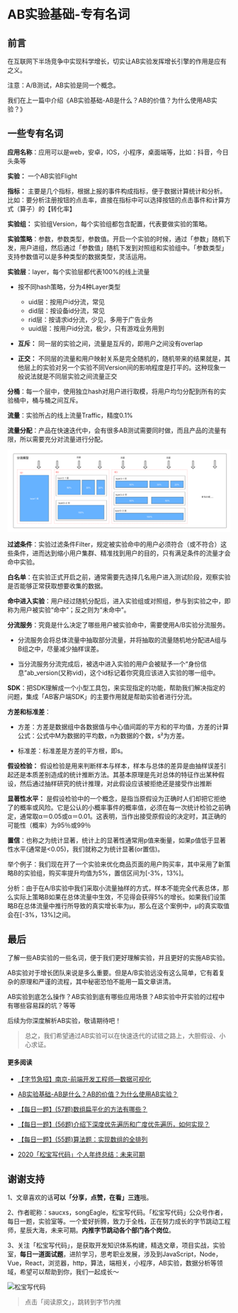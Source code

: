 # AB实验基础-专有名词

## 前言

在互联网下半场竞争中实现科学增长，切实让AB实验发挥增长引擎的作用是应有之义。

注意：A/B测试，AB实验是同一个概念。

我们在上一篇中介绍《AB实验基础-AB是什么？AB的价值？为什么使用AB实验？》

## 一些专有名词

**应用名称**：应用可以是web，安卓，IOS，小程序，桌面端等，比如：抖音，今日头条等

**实验：** 一个AB实验Flight

**指标：** 主要是几个指标，根据上报的事件构成指标，便于数据计算统计和分析。比如：要分析注册按钮的点击率，直接在指标中可以选择按钮的点击事件和计算方式（算子）的【转化率】

**实验组：** 实验组Version，每个实验组都包含配置，代表要做实验的策略。

**实验策略**：参数，参数类型，参数值。开启一个实验的时候，通过「参数」随机下发，用户进组，然后通过「参数值」随机下发到对照组和实验组中。「参数类型」支持参数值可以是多种类型的数据类型，灵活运用。

**实验层**：layer，每个实验层都代表100%的线上流量

-   按不同hash策略，分为4种Layer类型

    -   uid层：按用户id分流，常见
    -   did层：按设备id分流，常见
    -   rid层：按请求id分流，少见，多用于广告业务
    -   uuid层：按用户id分流，极少，只有游戏业务用到

-   **互斥：** 同一层的实验之间，流量是互斥的，即用户之间没有overlap

-   **正交：** 不同层的流量和用户映射关系是完全随机的，随机带来的结果就是，其他层上的实验对另一个实验不同Version间的影响程度是打平的。这种现象一般说法就是不同层实验之间流量正交

**分桶**：每一个层中，使用独立hash对用户进行取模，将用户均匀分配到所有的实验桶中，桶与桶之间互斥。

**流量**：实验所占的线上流量Traffic，精度0.1%

**流量分配**：产品在快速迭代中，会有很多AB测试需要同时做，而且产品的流量有限，所以需要充分对流量进行分配。

![流量分配](./img/layer-flow.png)

**过滤条件**：实验过滤条件Filter，规定被实验命中的用户必须符合（或不符合）这些条件，进而达到缩小用户集群、精准找到用户的目的，只有满足条件的流量才会命中实验。

**白名单**：在实验正式开启之前，通常需要先选择几名用户进入测试阶段，观察实验是否能够正常获取想要收集的数据。

**命中进入实验**：用户经过随机分配后，进入实验组或对照组，参与到实验之中，即称为用户被实验“命中”；反之则为“未命中”。

**分流服务**：究竟是什么决定了哪些用户被实验命中，需要使用A/B实验分流服务。

-   分流服务会将总体流量中抽取部分流量，并将抽取的流量随机地分配进A组与B组之中，尽量减少抽样误差。

<!---->

-   当分流服务分流完成后，被选中进入实验的用户会被赋予一个“身份信息”ab_version(又称vid)，这个id标记着你究竟应该进入实验的哪一组中。

**SDK**：把SDK理解成一个小型工具包，来实现指定的功能，帮助我们解决指定的问题，集成「AB客户端SDK」的主要作用就是帮助实验者进行分流。

**方差和标准差**：

-   方差：方差是数据组中各数据值与中心值间距的平方和的平均值，方差的计算公式：公式中M为数据的平均数，n为数据的个数，s²为方差。

<!---->

-   标准差：标准差是方差的平方根，即s。

**假设检验：** 假设检验是用来判断样本与样本，样本与总体的差异是由抽样误差引起还是本质差别造成的统计推断方法。其基本原理是先对总体的特征作出某种假设，然后通过抽样研究的统计推理，对此假设应该被拒绝还是接受作出推断

**显著性水平：** 是假设检验中的一个概念，是指当原假设为正确时人们却把它拒绝了的概率或风险。它是公认的小概率事件的概率值，必须在每一次统计检验之前确定，通常取α＝0.05或α＝0.01。这表明，当作出接受原假设的决定时，其正确的可能性（概率）为95％或99％

**置信**：也称之为统计显著，统计上的显著性通常用p值来衡量，如果p值低于显著性水平(通常是<0.05)，我们就称之为统计显著(or置信)。

举个例子：我们现在开了一个实验来优化商品页面的用户购买率，其中采用了新策略B的实验组，购买率提升均值为5%，置信区间为[-3%，13%]。

分析：由于在A/B实验中我们采取小流量抽样的方式，样本不能完全代表总体，那么实际上策略B如果在总体流量中生效，不见得会获得5%的增长。如果我们设策略B在总体流量中推行所导致的真实增长率为μ，那么在这个案例中，μ的真实取值会在[-3%，13%]之间。


## 最后

了解一些AB实验的一些名词，便于我们更好理解实验，并且更好的实施AB实验。

AB实验对于增长团队来说是多么重要。但是A/B实验远没有这么简单，它有着复杂的原理和严谨的流程，其中秘密恐怕不能用一篇文章讲清。

AB实验到底怎么操作？AB实验到底有哪些应用场景？AB实验中开实验的过程中有哪些容易踩的坑？等等

后续为你深度解析AB实验，敬请期待吧！


> 总之，我们希望通过AB实验可以在快速迭代的试错之路上，大胆假设、小心求证。


#### 更多阅读
+ [【字节急招】南京-前端开发工程师—数据可视化](https://mp.weixin.qq.com/s/DY1b53FvcIM5CzbAFpj_Fw)

+ [AB实验基础-AB是什么？AB的价值？为什么使用AB实验？](https://mp.weixin.qq.com/s/UcwpNqRQ3we10S9z5cO53g)

+ [【每日一题】(57题)数组扁平化的方法有哪些？](https://mp.weixin.qq.com/s/sXIJ6bQj97bZTaYHQgJTIw)

+ [【每日一题】(56题)介绍下深度优先遍历和广度优先遍历，如何实现？](https://mp.weixin.qq.com/s/KkqdB4mWlMgZMcHVhZVZXQ)

+ [【每日一题】(55题)算法题：实现数组的全排列](https://mp.weixin.qq.com/s/0KKYgUXJpnJ2yIQ9DY8eJA)

+ [2020「松宝写代码」个人年终总结：未来可期](https://mp.weixin.qq.com/s/_ay6KfcC5DMoZu9XqS2NHA)


## 谢谢支持

1、文章喜欢的话**可以「分享，点赞，在看」三连**哦。

2、作者昵称：saucxs，songEagle，松宝写代码。「松宝写代码」公众号作者，每日一题，实验室等。一个爱好折腾，致力于全栈，正在努力成长的字节跳动工程师，星辰大海，未来可期。**内推字节跳动各个部门各个岗位**。

3、关注「松宝写代码」，是获取开发知识体系构建，精选文章，项目实战，实验室，**每日一道面试题**，进阶学习，思考职业发展，涉及到JavaScript，Node，Vue，React，浏览器，http，算法，端相关，小程序，AB实验，数据分析等领域，希望可以帮助到你，我们一起成长～


![松宝写代码](https://raw.githubusercontent.com/saucxs/full_stack_knowledge_list/master/image/songbao.png?raw=true)

> 点击「阅读原文」，跳转到字节内推